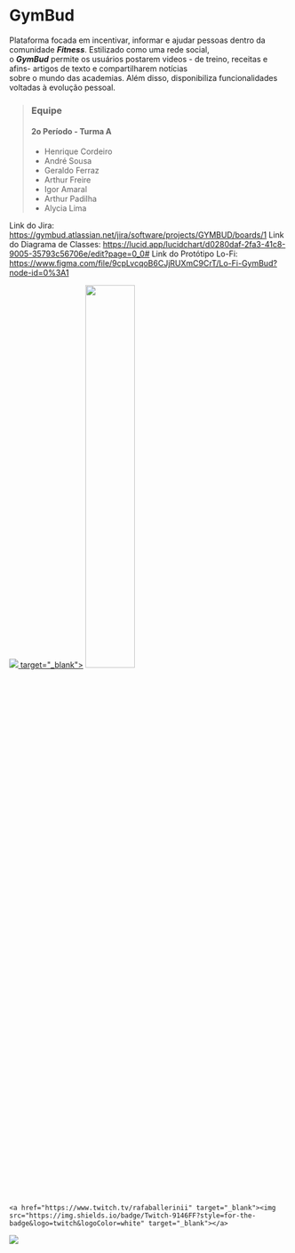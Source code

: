 # GymBud

Plataforma focada em incentivar, informar e ajudar pessoas dentro da comunidade ***Fitness***. Estilizado como uma rede social,<br>o ***__GymBud__*** permite os usuários postarem videos - de treino, receitas e afins- artigos de texto e compartilharem notícias<br>sobre o mundo das academias. Além disso, disponibiliza funcionalidades voltadas à evolução pessoal.


> ### Equipe
> #### 2o Período - Turma A
> - Henrique Cordeiro
> - André Sousa
> - Geraldo Ferraz
> - Arthur Freire
> - Igor Amaral
> - Arthur Padilha
> - Alycia Lima


Link do Jira: https://gymbud.atlassian.net/jira/software/projects/GYMBUD/boards/1
Link do Diagrama de Classes: https://lucid.app/lucidchart/d0280daf-2fa3-41c8-9005-35793c56706e/edit?page=0_0#
Link do Protótipo Lo-Fi: https://www.figma.com/file/9cpLvcqoB6CJjRUXmC9CrT/Lo-Fi-GymBud?node-id=0%3A1

 <div>
  
  <a href="https://gymbud.atlassian.net/jira/software/projects/GYMBUD/boards/1" target="_blank"><img src="https://cdn.jsdelivr.net/gh/devicons/devicon/icons/jira/jira-original.svg" /> target="_blank"></a> <img width="42%" src="link"> 

 	<a href="https://www.twitch.tv/rafaballerinii" target="_blank"><img src="https://img.shields.io/badge/Twitch-9146FF?style=for-the-badge&logo=twitch&logoColor=white" target="_blank"></a>
 
 </div>
<img src="https://cdn.jsdelivr.net/gh/devicons/devicon/icons/jira/jira-original.svg" />

